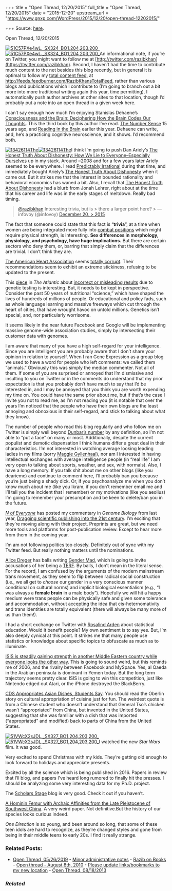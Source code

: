 +++
title = "Open Thread, 12/20/2015"
full_title = "Open Thread, 12/20/2015"
date = "2015-12-20"
upstream_url = "https://www.gnxp.com/WordPress/2015/12/20/open-thread-12202015/"

+++
Source: [here](https://www.gnxp.com/WordPress/2015/12/20/open-thread-12202015/).

Open Thread, 12/20/2015

[![51C57PXe4wL.\_SX324_BO1,204,203,200\_](https://i0.wp.com/www.unz.com/wp-content/uploads/2015/12/51C57PXe4wL._SX324_BO1204203200_-195x300.jpg?resize=195%2C300)![51C57PXe4wL.\_SX324_BO1,204,203,200\_](https://i0.wp.com/www.unz.com/wp-content/uploads/2015/12/51C57PXe4wL._SX324_BO1204203200_-195x300.jpg?resize=195%2C300)](https://www.amazon.com/exec/obidos/ASIN/B00DMCVXO0/geneexpressio-20)An informational note, if you’re on Twitter, you might want to follow me at [http://twitter.com/razibkhan](https://twitter.com/razibkhan). Second, I haven’t had the time to contribute much content to the net besides this blog recently, but in general it is optimal to follow my [total content feed](http://feeds.feedburner.com/RazibKhansTotalFeed), at <http://feeds.feedburner.com/RazibKhansTotalFeed>, rather than various blogs and publications which I contribute to (I’m going to branch out a bit more into more traditional writing again this year, time permitting). I automatically push author archives at other sites to that location, though I’d probably put a note into an open thread in a given week here.

I can’t say enough how much I’m enjoying Stanislas Dehaene’s [Consciousness and the Brain: Deciphering How the Brain Codes Our Thoughts](https://www.amazon.com/exec/obidos/ASIN/B00DMCVXO0/geneexpressio-20). This the third book by this author I’ve read. [The Number Sense](https://www.amazon.com/exec/obidos/ASIN/0195132408/geneexpressio-20) 15 years ago, and [Reading in the Brain](https://www.amazon.com/exec/obidos/ASIN/B002SR2Q2I/geneexpressio-20) earlier this year. Dehaene can write, and, he’s a practicing cognitive neuroscience, and it shows. I’d recommend both.

[![13426114The](https://i0.wp.com/www.unz.com/wp-content/uploads/2015/12/13426114-200x300.jpg?resize=140%2C210)![13426114The](https://i0.wp.com/www.unz.com/wp-content/uploads/2015/12/13426114-200x300.jpg?resize=140%2C210)](https://www.amazon.com/exec/obidos/ASIN/0062183591/geneexpressio-20)I think I’m going to push Dan Ariely’s [The Honest Truth About Dishonesty: How We Lie to Everyone–Especially Ourselves](https://www.amazon.com/exec/obidos/ASIN/B00CD36FF6/geneexpressio-20) up in my stack. Around \~2008 and for a few years later Ariely seemed to be everywhere. I read [Predictably Irrational](https://www.amazon.com/exec/obidos/ASIN/B002C949KE/geneexpressio-20) during that time, and immediately bought Ariely’s [The Honest Truth About Dishonesty](https://www.amazon.com/exec/obidos/ASIN/B00CD36FF6/geneexpressio-20) when it came out. But it strikes me that the interest in bounded rationality and behavioral economics has waned a bit. Also, I recall that [The Honest Truth About Dishonesty](https://www.amazon.com/exec/obidos/ASIN/B00CD36FF6/geneexpressio-20) had a blurb from Jonah Lehrer, right about at the time that his career and life was in the early stages of meltdown. Really bad timing.

> [@razibkhan](https://twitter.com/razibkhan) Interesting trivia, but is > there a larger point here? >
> — infovoy (@infovoy) [December 20, > 2015](https://twitter.com/infovoy/status/678500958205292544)

The fact that someone could state that this fact is “**trivia**“, at a time when women are being integrated more fully into [combat positions](http://www.armytimes.com/story/opinion/2015/12/19/women-combat-jobs-just-accept-and-continue-army-mission/77103096/) which might require physical strength, is interesting. **Sex differences in morphology, physiology, and psychology, have huge implications.** But there are certain sectors who deny them, or, barring that simply claim that the differences are trivial. I don’t think they are.

[The American Heart Association](http://www.thedailybeast.com/articles/2014/05/22/the-heart-association-s-junk-science-diet.html?via=desktop&source=twitter) seems [totally corrupt](http://www.thedailybeast.com/articles/2014/05/22/the-heart-association-s-junk-science-diet.html?via=desktop&source=twitter). Their recommendations seem to exhibit an extreme stickiness, refusing to be updated to the present.

This [piece](http://www.theatlantic.com/science/archive/2015/12/why-human-genetics-research-is-full-of-costly-mistakes/420693/) in *The Atlantic* about [incorrect or misleading results](http://www.theatlantic.com/science/archive/2015/12/why-human-genetics-research-is-full-of-costly-mistakes/420693/) due to genetic testing is interesting. But, it needs to be kept in perspective. Consider the past 50 years of nutritional “science,” which have shaped the lives of hundreds of millions of people. Or educational and policy fads, such as whole language learning and massive freeways which cut through the heart of cities, that have wrought havoc on untold millions. Genetics isn’t special, and, nor particularly worrisome.

It seems likely in the near future Facebook and Google will be implementing massive genome-wide association studies, simply by intersecting their customer data with genomes.

I am aware that many of you have a high self-regard for your intelligence. Since you are intelligent you are probably aware that I don’t share your opinion in relation to yourself. When I ran Gene Expression as a group blog we used to have a word for people who left comments: we called them “animals.” Obviously this was simply the median commenter. Not all of them. If some of you are surprised or annoyed that I’m dismissive and insulting to you on Twitter or in the comments do understand that my prior expectation is that you probably don’t have much to say that I’d be interested in, and I may be annoyed that you think you are worth expending my time on. You could have the same prior about me, but if that’s the case I invite you not to read me, as I’m not reading you (it is notable that over the years I’m noticed that the people who have their own blogs are the least annoying and obnoxious in their self-regard, and stick to talking about what they know).

The number of people who read this blog regularly and who follow me on Twitter is simply well beyond [Dunbar’s number](https://en.wikipedia.org/wiki/Dunbar%27s_number) by any definition, so I’m not able to “put a face” on many or most. Additionally, despite the current populist and demotic dispensation I think humans differ a great deal in their characteristics. I’m not interested in watching average looking leading ladies in my films (sorry [Maggie Gyllenhaal](https://en.wikipedia.org/wiki/Maggie_Gyllenhaal)), nor am I interested in having intellectual exchanges with average intelligence people (in “real life” I am very open to talking about sports, weather, and sex, with normals). Also, I have a long memory. If you talk shit about me on other blogs (like you dearieme) and continue to comment here, I’ll probably ban you because you’re just being a shady dick. Or, if you psychoanalyze me when you don’t know much about me (like you Ikram, if you don’t remember email me and I’ll tell you the incident that I remember) or my motivations (like you aeolius) I’m going to remember your presumption and be keen to delete/ban you in the future.

[*N of Everyone*](http://nofe.me/) has posted my commentary in *Genome Biology* from last year, [Dragging scientific publishing into the 21st century](https://r.nofe.me/article/5638fd9a5394dc2548000029). I’m exciting that they’re moving along with their project. Preprints are great, but we need more tools and platforms for post-publication review. Except to hear more from them in the coming year.

I’m am not following politics too closely. Definitely out of sync with my Twitter feed. But really nothing matters until the nominations.

[Alice Dreger](http://alicedreger.com/gendermad) has balls writing [Gender Mad](http://alicedreger.com/gendermad), which is going to invite accusations of her being a [TERF](http://www.transadvocate.com/you-might-be-a-terf-if_n_10226.htm). By balls, I don’t mean in the literal sense. For the record, I am confused by the arguments of the modern mainstream trans movement, as they seem to flip between radical social construction (i.e., we all get to *choose* our gender in a very conscious manner conditional on cultural norms) and implicit biological essentialism (e.g., “I was always a **female brain** in a male body”). Hopefully we will hit a happy medium were trans people can be physically safe and given some tolerance and accommodation, without accepting the idea that cis-heternomativity and trans identities are totally equivalent (there will always be many more of us than them!).

I had a short exchange on Twitter with [Rosalind Arden](https://twitter.com/Rosalind_Arden_) about statistical education. Would it benefit people? My own sentiment is to say yes. But, I’m also deeply cynical at this point. It strikes me that many people use statistics or knowledge about specific topics to obfuscate as much as to illuminate.

[ISIS is steadily gaining strength in another Middle Eastern country while everyone looks the other way](http://uk.businessinsider.com/isis-in-yemen-2015-12?r=US&IR=T&utm_content=buffer0aa26&utm_medium=social&utm_source=twitter.com&utm_campaign=buffer). This is going to sound weird, but this reminds me of 2006, and the rivalry between Facebook and MySpace. Yes, al Qaeda in the Arabian peninsula is dominant in Yemen today. But the long term trajectory seems pretty clear. ISIS is going to win this competition, just like Nintendo edged out Atari, or the iPhone destroyed the BlackBerry.

[CDS Appropriates Asian Dishes, Students Say](http://oberlinreview.org/9055/news/cds-appropriates-asian-dishes-students-say/). You should read the Oberlin story on cultural appropriation of cuisine just for fun. The weirdest quote is from a Chinese student who doesn’t understand that General Tso’s chicken wasn’t “appropriated” from China, but invented in the United States, suggesting that she was familiar with a dish that was imported (“appropriated” and modified) back to parts of China from the United States.

[![51VWcX2sJDL.\_SX327_BO1,204,203,200\_](https://i0.wp.com/www.unz.com/wp-content/uploads/2015/12/51VWcX2sJDL._SX327_BO1204203200_-197x300.jpg?resize=197%2C300)![51VWcX2sJDL.\_SX327_BO1,204,203,200\_](https://i0.wp.com/www.unz.com/wp-content/uploads/2015/12/51VWcX2sJDL._SX327_BO1204203200_-197x300.jpg?resize=197%2C300)](https://www.amazon.com/exec/obidos/ASIN/B00WCXL1JW/geneexpressio-20)I watched the new *Star Wars* film. It was good.

Very excited to spend Christmas with my kids. They’re getting old enough to look forward to holidays and appreciate presents.

Excited by all the science which is being published in 2016. Papers in review that I’ll blog, and papers I’ve heard long rumored to finally hit the presses. I should be analyzing some very interesting data for my Ph.D. project.

The [Scholars Stage](https://scholars-stage.blogspot.com/) blog is very good. Check it out if you haven’t.

[A Hominin Femur with Archaic Affinities from the Late Pleistocene of Southwest China](http://journals.plos.org/plosone/article?id=10.1371/journal.pone.0143332). A very weird paper. Not definitive.But the history of our species looks curious indeed.

*One Direction* is so young, and been around so long, that some of these teen idols are hard to recognize, as they’re changed styles and gone from being in their middle teens to early 20s. I find it really strange.

### Related Posts:

- [Open Thread,
  05/26/2019](https://www.gnxp.com/WordPress/2019/05/26/open-thread-05-26-2019/) - [Minor administrative
  notes](https://www.gnxp.com/WordPress/2012/09/17/minor-administrative-notes/) - [Razib on
  Books](https://www.gnxp.com/WordPress/2011/02/04/razib-on-books/) - [Open thread - August 8th,
  2010](https://www.gnxp.com/WordPress/2010/08/08/open-thread-2/) - [Please update links/bookmarks to my new
  location](https://www.gnxp.com/WordPress/2014/04/28/please-update-bookmarks-to-my-new-location/) - [Open Thread,
  08/18/2013](https://www.gnxp.com/WordPress/2013/08/18/open-thread-08182013/)

### *Related*

[](https://www.addtoany.com/add_to/facebook?linkurl=https%3A%2F%2Fwww.gnxp.com%2FWordPress%2F2015%2F12%2F20%2Fopen-thread-12202015%2F&linkname=Open%20Thread%2C%2012%2F20%2F2015 "Facebook")[](https://www.addtoany.com/add_to/twitter?linkurl=https%3A%2F%2Fwww.gnxp.com%2FWordPress%2F2015%2F12%2F20%2Fopen-thread-12202015%2F&linkname=Open%20Thread%2C%2012%2F20%2F2015 "Twitter")[](https://www.addtoany.com/add_to/email?linkurl=https%3A%2F%2Fwww.gnxp.com%2FWordPress%2F2015%2F12%2F20%2Fopen-thread-12202015%2F&linkname=Open%20Thread%2C%2012%2F20%2F2015 "Email")[](https://www.addtoany.com/share)
